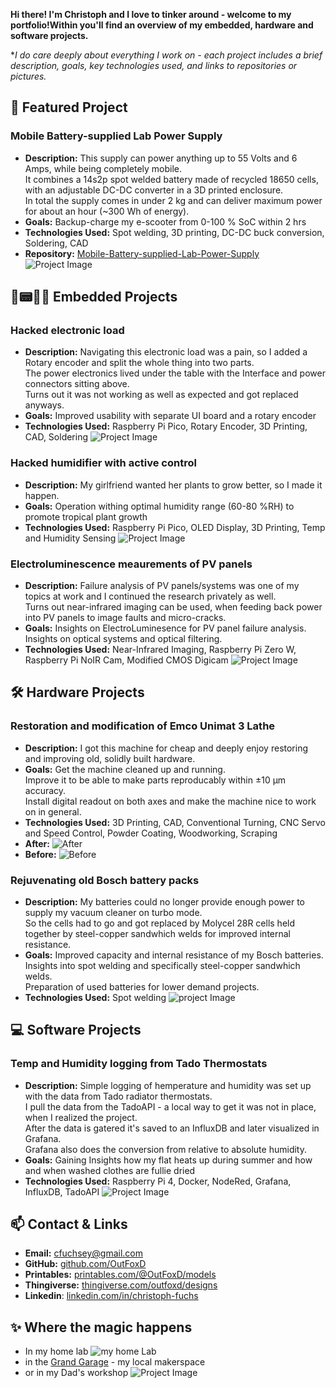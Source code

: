 **Hi there! I'm Christoph and I love to tinker around - welcome to my portfolio!Within you'll find an overview of my embedded, hardware and software projects.**

**I do care deeply about everything I work on - each project includes a brief description, goals, key technologies used, and links to repositories or pictures.*

## 🚀 Featured Project

### **Mobile Battery-supplied Lab Power Supply**
- **Description:** This supply can power anything up to 55 Volts and 6 Amps, while being completely mobile.  
It combines a 14s2p spot welded battery made of recycled 18650 cells, with an adjustable DC-DC converter in a 3D printed enclosure.  
In total the supply comes in under 2 kg and can deliver maximum power for about an hour (~300 Wh of energy).
- **Goals:** Backup-charge my e-scooter from 0-100 % SoC within 2 hrs
- **Technologies Used:**  Spot welding, 3D printing, DC-DC buck conversion, Soldering, CAD
- **Repository:** [Mobile-Battery-supplied-Lab-Power-Supply](https://github.com/OutFoxD/Mobile-Battery-supplied-Lab-Power-Supply)
![Project Image](docs/ScooterBatt3.jpg)

## 🔋📟🤖🔌 Embedded Projects

### **Hacked electronic load**
- **Description:** Navigating this electronic load was a pain, so I added a Rotary encoder and split the whole thing into two parts.  
The power electronics lived under the table with the Interface and power connectors sitting above.  
Turns out it was not working as well as expected and got replaced anyways.
- **Goals:** Improved usability with separate UI board and a rotary encoder
- **Technologies Used:**  Raspberry Pi Pico, Rotary Encoder, 3D Printing, CAD, Soldering
![Project Image](docs/ElectronicLoad.jpg)

### **Hacked humidifier with active control**
- **Description:** My girlfriend wanted her plants to grow better, so I made it happen.
- **Goals:** Operation withing optimal humidity range (60-80 %RH) to promote tropical plant growth
- **Technologies Used:**  Raspberry Pi Pico, OLED Display, 3D Printing, Temp and Humidity Sensing
![Project Image](docs/HumidityControl.jpg)
 
### **Electroluminescence meaurements of PV panels**
- **Description:** Failure analysis of PV panels/systems was one of my topics at work and I continued the research privately as well.  
Turns out near-infrared imaging can be used, when feeding back power into PV panels to image faults and micro-cracks.
- **Goals:** Insights on ElectroLuminesence for PV panel failure analysis.  
Insights on optical systems and optical filtering.
- **Technologies Used:** Near-Infrared Imaging, Raspberry Pi Zero W, Raspberry Pi NoIR Cam, Modified CMOS Digicam
![Project Image](docs/ElectroLuminesence.JPG)

## 🛠️ Hardware Projects

### **Restoration and modification of Emco Unimat 3 Lathe**
- **Description:** I got this machine for cheap and deeply enjoy restoring and improving old, solidly built hardware. 
- **Goals:** Get the machine cleaned up and running.  
Improve it to be able to make parts reproducably within ±10 µm accuracy.  
Install digital readout on both axes and make the machine nice to work on in general.
- **Technologies Used:** 3D Printing, CAD, Conventional Turning, CNC Servo and Speed Control, Powder Coating, Woodworking, Scraping 
- **After:** ![After](docs/EmcoUnimat3After.jpg)
- **Before:** ![Before](docs/EmcoUnimat3Before.jpg)

### **Rejuvenating old Bosch battery packs**
- **Description:** My batteries could no longer provide enough power to supply my vacuum cleaner on turbo mode.  
So the cells had to go and got replaced by Molycel 28R cells held together by steel-copper sandwhich welds for improved internal resistance.
- **Goals:** Improved capacity and internal resistance of my Bosch batteries.  
Insights into spot welding and specifically steel-copper sandwhich welds.  
Preparation of used batteries for lower demand projects.
- **Technologies Used:**  Spot welding
![project Image](docs/BoschBatt2.jpg)

## 💻 Software Projects

### **Temp and Humidity logging from Tado Thermostats**
- **Description:** Simple logging of hemperature and humidity was set up with the data from Tado radiator thermostats.  
I pull the data from the TadoAPI - a local way to get it was not in place, when I realized the project.  
After the data is gatered it's saved to an InfluxDB and later visualized in Grafana.  
Grafana also does the conversion from relative to absolute humidity.
- **Goals:** Gaining Insights how my flat heats up during summer and how and when washed clothes are fullie dried
- **Technologies Used:** Raspberry Pi 4, Docker, NodeRed, Grafana, InfluxDB, TadoAPI
![Project Image](docs/GrafanaTemperatures.jpg)

## 📫 Contact & Links
- **Email:** cfuchsey@gmail.com
- **GitHub:** [github.com/OutFoxD](https://github.com/outfoxd)
- **Printables:** [printables.com/@OutFoxD/models](https://www.printables.com/@OutFoxD/models)
- **Thingiverse:** [thingiverse.com/outfoxd/designs](https://www.thingiverse.com/outfoxd/designs)
- **Linkedin**: [linkedin.com/in/christoph-fuchs](https://www.linkedin.com/in/christoph-fuchs-5b9b18214/)

## ✨ Where the magic happens
- In my home lab
![my home Lab](docs/HomeLab.jpg)
- in the [Grand Garage](https://grandgarage.eu/) - my local makerspace
- or in my Dad's workshop 
![Project Image](docs/EmcoCompact5.jpg)
